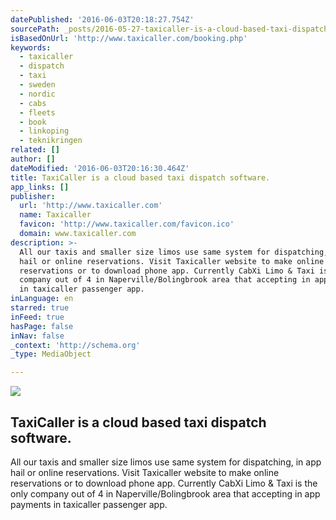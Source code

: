 ```yaml
---
datePublished: '2016-06-03T20:18:27.754Z'
sourcePath: _posts/2016-05-27-taxicaller-is-a-cloud-based-taxi-dispatch-software.md
isBasedOnUrl: 'http://www.taxicaller.com/booking.php'
keywords:
  - taxicaller
  - dispatch
  - taxi
  - sweden
  - nordic
  - cabs
  - fleets
  - book
  - linkoping
  - teknikringen
related: []
author: []
dateModified: '2016-06-03T20:16:30.464Z'
title: TaxiCaller is a cloud based taxi dispatch software.
app_links: []
publisher:
  url: 'http://www.taxicaller.com'
  name: Taxicaller
  favicon: 'http://www.taxicaller.com/favicon.ico'
  domain: www.taxicaller.com
description: >-
  All our taxis and smaller size limos use same system for dispatching, in app
  hail or online reservations. Visit Taxicaller website to make online
  reservations or to download phone app. Currently CabXi Limo & Taxi is the only
  company out of 4 in Naperville/Bolingbrook area that accepting in app payments
  in taxicaller passenger app.
inLanguage: en
starred: true
inFeed: true
hasPage: false
inNav: false
_context: 'http://schema.org'
_type: MediaObject

---
```

<article style=""><img src="https://the-grid-user-content.s3-us-west-2.amazonaws.com/276b41ae-7d5a-4d83-9dea-eebe328b7f48.png" /><h1>TaxiCaller is a cloud based taxi dispatch software.</h1><p>All our taxis and smaller size limos use same system for dispatching, in app hail or online reservations. Visit Taxicaller website to make online reservations or to download phone app. Currently CabXi Limo &amp; Taxi is the only company out of 4 in Naperville/Bolingbrook area that accepting in app payments in taxicaller passenger app.</p></article>